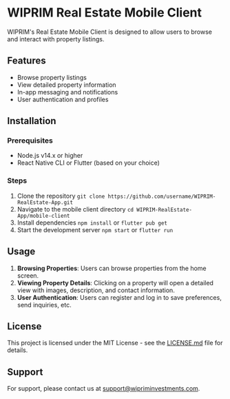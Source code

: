 # WIPRIM Real Estate Mobile Client

WIPRIM's Real Estate Mobile Client is designed to allow users to browse and interact with property listings.

## Features
- Browse property listings
- View detailed property information
- In-app messaging and notifications
- User authentication and profiles

## Installation

### Prerequisites
- Node.js v14.x or higher
- React Native CLI or Flutter (based on your choice)

### Steps
1. Clone the repository `git clone https://github.com/username/WIPRIM-RealEstate-App.git`
2. Navigate to the mobile client directory `cd WIPRIM-RealEstate-App/mobile-client`
3. Install dependencies `npm install` or `flutter pub get`
4. Start the development server `npm start` or `flutter run`

## Usage

1. **Browsing Properties**: Users can browse properties from the home screen.
2. **Viewing Property Details**: Clicking on a property will open a detailed view with images, description, and contact information.
3. **User Authentication**: Users can register and log in to save preferences, send inquiries, etc.

## License

This project is licensed under the MIT License - see the [LICENSE.md](LICENSE.md) file for details.

## Support

For support, please contact us at [support@wipriminvestments.com](mailto:support@wipriminvestments.com).
